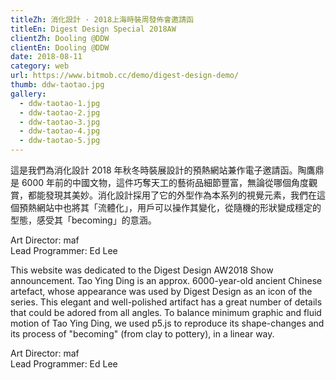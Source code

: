 ```yaml
---
titleZh: 消化設計 · 2018上海時裝周發佈會邀請函
titleEn: Digest Design Special 2018AW
clientZh: Dooling @DDW
clientEn: Dooling @DDW
date: 2018-08-11
category: web
url: https://www.bitmob.cc/demo/digest-design-demo/
thumb: ddw-taotao.jpg
gallery:
  - ddw-taotao-1.jpg
  - ddw-taotao-2.jpg
  - ddw-taotao-3.jpg
  - ddw-taotao-4.jpg
  - ddw-taotao-5.jpg
---
```


這是我們為消化設計 2018 年秋冬時裝展設計的預熱網站兼作電子邀請函。陶鷹鼎是 6000 年前的中國文物，這件巧奪天工的藝術品細節豐富，無論從哪個角度觀賞，都能發現其美妙。消化設計採用了它的外型作為本系列的視覺元素，我們在這個預熱網站中也將其「流體化」，用戶可以操作其變化，從隨機的形狀變成穩定的型態，感受其「becoming」的意涵。

Art Director: maf<br/>Lead Programmer: Ed Lee

<!-- lang -->

This website was dedicated to the Digest Design AW2018 Show announcement. Tao Ying Ding is an approx. 6000-year-old ancient Chinese artefact, whose appearance was used by Digest Design as an icon of the series. This elegant and well-polished artifact has a great number of details that could be adored from all angles. To balance minimum graphic and fluid motion of Tao Ying Ding, we used p5.js to reproduce its shape-changes and its process of "becoming" (from clay to pottery), in a linear way.

Art Director: maf<br/>Lead Programmer: Ed Lee
